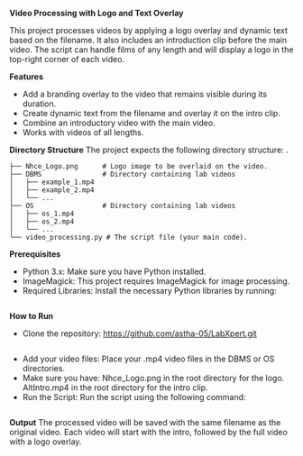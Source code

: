 **Video Processing with Logo and Text Overlay**

This project processes videos by applying a logo overlay and dynamic text based on the filename. It also includes an introduction clip before the main video. The script can handle films of any length and will display a logo in the top-right corner of each video.

**Features**
- Add a branding overlay to the video that remains visible during its duration.
- Create dynamic text from the filename and overlay it on the intro clip.
- Combine an introductory video with the main video.
- Works with videos of all lengths.

**Directory Structure**
The project expects the following directory structure:
.
```├── AltIntro.mp4       # Intro video to be appended at the start of each video.
├── Nhce_Logo.png      # Logo image to be overlaid on the video.
├── DBMS               # Directory containing lab videos 
│   ├── example_1.mp4
│   ├── example_2.mp4
│   └── ...
├── OS                 # Directory containing lab videos
│   ├── os_1.mp4
│   ├── os_2.mp4
│   └── ...
└── video_processing.py # The script file (your main code).
```

**Prerequisites**
- Python 3.x: Make sure you have Python installed. 
- ImageMagick: This project requires ImageMagick for image processing. 
- Required Libraries: Install the necessary Python libraries by running:
```pip install moviepy pillow
```

**How to Run**
- Clone the repository:
  https://github.com/astha-05/LabXpert.git
```cd video-processing
```
- Add your video files: Place your .mp4 video files in the DBMS or OS directories.
- Make sure you have:
Nhce_Logo.png in the root directory for the logo.
AltIntro.mp4 in the root directory for the intro clip.
- Run the Script: Run the script using the following command:
```python video_processing.py
```

**Output**
The processed video will be saved with the same filename as the original video. Each video will start with the intro, followed by the full video with a logo overlay.

